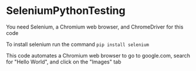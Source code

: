# SeleniumPythonTesting

You need Selenium, a Chromium web browser, and ChromeDriver for this code

To install selenium run the command `pip install selenium`

This code automates a Chromium web browser to go to google.com, search for "Hello World", and click on the "Images" tab
